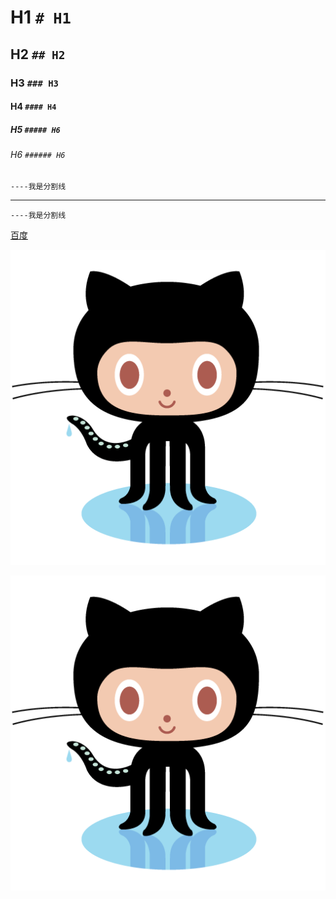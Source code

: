 # H1 `# H1`
## H2 `## H2`
### H3 `### H3`
#### H4 `#### H4`
##### H5 `##### H6`
###### H6 `###### H6`

`----我是分割线`

----  
`----我是分割线`

[百度](http://www.baidu.com "百度")

![github](image/github-logo.png "github")

[![github](image/github-logo.png)](https://github.com/ "github") 
